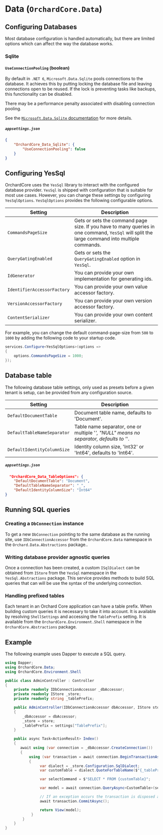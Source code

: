 # Data (`OrchardCore.Data`)

## Configuring Databases

Most database configuration is handled automatically, but there are limited options which can affect the way the database works.

### Sqlite

#### `UseConnectionPooling` (boolean)

By default in `.NET 6`, `Microsoft.Data.Sqlite` pools connections to the database. It achieves this by putting locking the database file and leaving connections open to be reused. If the lock is preventing tasks like backups, this functionality can be disabled.

There may be a performance penalty associated with disabling connection pooling.

See the [`Microsoft.Data.Sqlite` documentation](https://docs.microsoft.com/en-us/dotnet/standard/data/sqlite/connection-strings#pooling) for more details.

##### `appsettings.json`

```json
{
    "OrchardCore_Data_Sqlite": {
        "UseConnectionPooling": false
    }
}
```

## Configuring YesSql

OrchardCore uses the `YesSql` library to interact with the configured database provider. `YesSql` is shipped with configuration that is suitable for most use cases. However, you can change these settings by configuring `YesSqlOptions`. `YesSqlOptions` provides the following configurable options.

| Setting | Description |
| --- | --- |
| `CommandsPageSize` | Gets or sets the command page size. If you have to many queries in one command, `YesSql` will split the large command into multiple commands. |
| `QueryGatingEnabled` | Gets or sets the `QueryGatingEnabled` option in `YesSql`. |
| `IdGenerator` | You can provide your own implementation for generating ids. |
| `IdentifierAccessorFactory` | You can provide your own value accessor factory. |
| `VersionAccessorFactory` | You can provide your own version accessor factory. |
| `ContentSerializer` | You can provide your own content serializer. |

For example, you can change the default command-page-size from `500` to `1000` by adding the following code to your startup code.

```C#
services.Configure<YesSqlOptions>(options =>
{
    options.CommandsPageSize = 1000;
});
```

## Database table

The following database table settings, only used as presets before a given tenant is setup, can be provided from any configuration source.

| Setting | Description |
| --- | --- |
| `DefaultDocumentTable` | Document table name, defaults to 'Document'. |
| `DefaultTableNameSeparator` | Table name separator, one or multiple '_', "NULL" means no separator, defaults to '_'. |
| `DefaultIdentityColumnSize` | Identity column size, 'Int32' or 'Int64', defaults to 'Int64'. |

##### `appsettings.json`

```json
  "OrchardCore_Data_TableOptions": {
    "DefaultDocumentTable": "Document",
    "DefaultTableNameSeparator": "_",
    "DefaultIdentityColumnSize": "Int64"
}
```

## Running SQL queries

### Creating a `DbConnection` instance

To get a new `DbConnection` pointing to the same database as the running site, use `IDbConnectionAccessor` from the `OrchardCore.Data` namespace in the `Orchard.Data.Abstractions` package..

### Writing database provider agnostic queries

Once a connection has been created, a custom `ISqlDialect` can be obtained from `IStore` from the `YesSql` namespace in the `YesSql.Abstractions` package.
This service provides methods to build SQL queries that can will be use the syntax of the underlying connection.

### Handling prefixed tables

Each tenant in an Orchard Core application can have a table prefix. When building custom queries it 
is necessary to take it into account. It is available by resolving `ShellSettings` and accessing the `TablePrefix` setting.
It is available from the `OrchardCore.Environment.Shell` namespace in the `OrchardCore.Abstractions` package.

## Example

The following example uses Dapper to execute a SQL query.

```csharp
using Dapper;
using OrchardCore.Data;
using OrchardCore.Environment.Shell

public class AdminController : Controller
{
    private readonly IDbConnectionAccessor _dbAccessor;
    private readonly IStore _store;
    private readonly string _tablePrefix;

    public AdminController(IDbConnectionAccessor dbAccessor, IStore store, ShellSettings settings)
    {
        _dbAccessor = dbAccessor;
        _store = store;
        _tablePrefix = settings["TablePrefix"];
    }

    public async Task<ActionResult> Index()
    {
       await using (var connection = _dbAccessor.CreateConnection())
       {
           using (var transaction = await connection.BeginTransactionAsync())
           {
                var dialect = _store.Configuration.SqlDialect;
                var customTable = dialect.QuoteForTableName($"{_tablePrefix}CustomTable");

                var selectCommand = $"SELECT * FROM {customTable}";

                var model = await connection.QueryAsync<CustomTable>(selectCommand);

                // If an exception occurs the transaction is disposed and rollbacked
                await transaction.CommitAsync();

                return View(model);
            }
        }
    }
}
```
